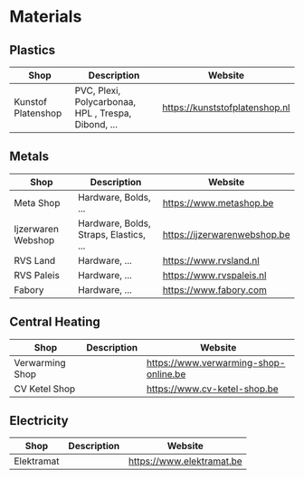 # Materials

## Plastics

| Shop               | Description                                         | Website                        |
| ------------------ | --------------------------------------------------- | ------------------------------ |
| Kunstof Platenshop | PVC, Plexi, Polycarbonaa, HPL , Trespa, Dibond, ... | https://kunststofplatenshop.nl |

## Metals

| Shop               | Description                            | Website                      |
| ------------------ | -------------------------------------- | ---------------------------- |
| Meta Shop          | Hardware, Bolds, ...                   | https://www.metashop.be      |
| Ijzerwaren Webshop | Hardware, Bolds, Straps, Elastics, ... | https://ijzerwarenwebshop.be |
| RVS Land           | Hardware, ...                          | https://www.rvsland.nl       |
| RVS Paleis         | Hardware, ...                          | https://www.rvspaleis.nl     |
| Fabory             | Hardware, ...                          | https://www.fabory.com       |

## Central Heating

| Shop            | Description | Website                               |
| --------------- | ----------- | ------------------------------------- |
| Verwarming Shop |             | https://www.verwarming-shop-online.be |
| CV Ketel Shop   |             | https://www.cv-ketel-shop.be          |

## Electricity

| Shop       | Description | Website                   |
| ---------- | ----------- | ------------------------- |
| Elektramat |             | https://www.elektramat.be |